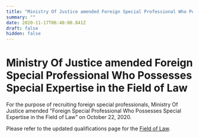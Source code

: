 ```yaml
---
title: "Ministry Of Justice amended Foreign Special Professional Who Possesses Special Expertise in the Field of Law"
summary: ""
date: 2020-11-17T06:40:00.841Z
draft: false
hidden: false
---
```


# Ministry Of Justice amended Foreign Special Professional Who Possesses Special Expertise in the Field of Law

For the purpose of recruiting foreign special professionals, Ministry Of Justice amended "Foreign Special Professional Who Possesses Special Expertise in the Field of Law” on October 22, 2020.

Please refer to the updated qualifications page for the [Field of Law](en/qualification/field-of-law/).